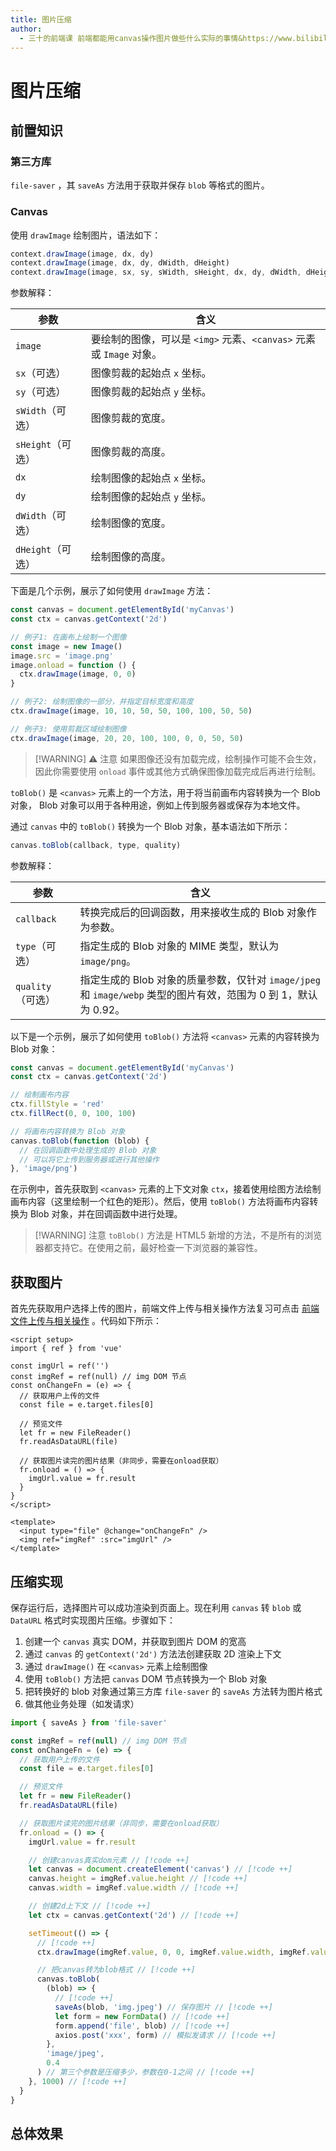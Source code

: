 ```yaml
---
title: 图片压缩
author:
  - 三十的前端课 前端都能用canvas操作图片做些什么实际的事情&https://www.bilibili.com/video/BV1vu4y1f7Sq
---
```


# 图片压缩

## 前置知识

### 第三方库

`file-saver` ，其 `saveAs` 方法用于获取并保存 `blob` 等格式的图片。

### Canvas

使用 `drawImage` 绘制图片，语法如下：

```js
context.drawImage(image, dx, dy)
context.drawImage(image, dx, dy, dWidth, dHeight)
context.drawImage(image, sx, sy, sWidth, sHeight, dx, dy, dWidth, dHeight)
```

参数解释：

| 参数              | 含义                                                                |
| ----------------- | ------------------------------------------------------------------- |
| `image`           | 要绘制的图像，可以是 `<img>` 元素、`<canvas>` 元素或 `Image` 对象。 |
| `sx`（可选）      | 图像剪裁的起始点 `x` 坐标。                                         |
| `sy`（可选）      | 图像剪裁的起始点 `y` 坐标。                                         |
| `sWidth`（可选）  | 图像剪裁的宽度。                                                    |
| `sHeight`（可选） | 图像剪裁的高度。                                                    |
| `dx`              | 绘制图像的起始点 `x` 坐标。                                         |
| `dy`              | 绘制图像的起始点 `y` 坐标。                                         |
| `dWidth`（可选）  | 绘制图像的宽度。                                                    |
| `dHeight`（可选） | 绘制图像的高度。                                                    |

下面是几个示例，展示了如何使用 `drawImage` 方法：

```js
const canvas = document.getElementById('myCanvas')
const ctx = canvas.getContext('2d')

// 例子1: 在画布上绘制一个图像
const image = new Image()
image.src = 'image.png'
image.onload = function () {
  ctx.drawImage(image, 0, 0)
}

// 例子2: 绘制图像的一部分，并指定目标宽度和高度
ctx.drawImage(image, 10, 10, 50, 50, 100, 100, 50, 50)

// 例子3: 使用剪裁区域绘制图像
ctx.drawImage(image, 20, 20, 100, 100, 0, 0, 50, 50)
```

> [!WARNING] ⚠ 注意
> 如果图像还没有加载完成，绘制操作可能不会生效，因此你需要使用 `onload` 事件或其他方式确保图像加载完成后再进行绘制。

`toBlob()` 是 `<canvas>` 元素上的一个方法，用于将当前画布内容转换为一个 Blob 对象， Blob 对象可以用于各种用途，例如上传到服务器或保存为本地文件。

通过 `canvas` 中的 `toBlob()` 转换为一个 Blob 对象，基本语法如下所示：

```js
canvas.toBlob(callback, type, quality)
```

参数解释：

| 参数              | 含义                                                                                                             |
| ----------------- | ---------------------------------------------------------------------------------------------------------------- |
| `callback`        | 转换完成后的回调函数，用来接收生成的 Blob 对象作为参数。                                                         |
| `type`（可选）    | 指定生成的 Blob 对象的 MIME 类型，默认为 `image/png`。                                                           |
| `quality`（可选） | 指定生成的 Blob 对象的质量参数，仅针对 `image/jpeg` 和 `image/webp` 类型的图片有效，范围为 0 到 1，默认为 0.92。 |

以下是一个示例，展示了如何使用 `toBlob()` 方法将 `<canvas>` 元素的内容转换为 Blob 对象：

```js
const canvas = document.getElementById('myCanvas')
const ctx = canvas.getContext('2d')

// 绘制画布内容
ctx.fillStyle = 'red'
ctx.fillRect(0, 0, 100, 100)

// 将画布内容转换为 Blob 对象
canvas.toBlob(function (blob) {
  // 在回调函数中处理生成的 Blob 对象
  // 可以将它上传到服务器或进行其他操作
}, 'image/png')
```

在示例中，首先获取到 `<canvas>` 元素的上下文对象 `ctx`，接着使用绘图方法绘制画布内容（这里绘制一个红色的矩形）。然后，使用 `toBlob()` 方法将画布内容转换为 Blob 对象，并在回调函数中进行处理。

> [!WARNING] 注意
> `toBlob()` 方法是 HTML5 新增的方法，不是所有的浏览器都支持它。在使用之前，最好检查一下浏览器的兼容性。

## 获取图片

首先先获取用户选择上传的图片，前端文件上传与相关操作方法复习可点击 [前端文件上传与相关操作](/learn/business/upload) 。代码如下所示：

```vue
<script setup>
import { ref } from 'vue'

const imgUrl = ref('')
const imgRef = ref(null) // img DOM 节点
const onChangeFn = (e) => {
  // 获取用户上传的文件
  const file = e.target.files[0]

  // 预览文件
  let fr = new FileReader()
  fr.readAsDataURL(file)

  // 获取图片读完的图片结果（非同步，需要在onload获取）
  fr.onload = () => {
    imgUrl.value = fr.result
  }
}
</script>

<template>
  <input type="file" @change="onChangeFn" />
  <img ref="imgRef" :src="imgUrl" />
</template>
```

## 压缩实现

保存运行后，选择图片可以成功渲染到页面上。现在利用 `canvas` 转 `blob` 或 `DataURL` 格式时实现图片压缩。步骤如下：

1. 创建一个 `canvas` 真实 DOM，并获取到图片 DOM 的宽高
2. 通过 `canvas` 的 `getContext('2d')` 方法法创建获取 2D 渲染上下文
3. 通过 `drawImage()` 在 `<canvas>` 元素上绘制图像
4. 使用 `toBlob()` 方法把 `canvas` DOM 节点转换为一个 Blob 对象
5. 把转换好的 blob 对象通过第三方库 `file-saver` 的 `saveAs` 方法转为图片格式
6. 做其他业务处理（如发请求）

```js
import { saveAs } from 'file-saver'

const imgRef = ref(null) // img DOM 节点
const onChangeFn = (e) => {
  // 获取用户上传的文件
  const file = e.target.files[0]

  // 预览文件
  let fr = new FileReader()
  fr.readAsDataURL(file)

  // 获取图片读完的图片结果（非同步，需要在onload获取）
  fr.onload = () => {
    imgUrl.value = fr.result

    // 创建canvas真实dom元素 // [!code ++]
    let canvas = document.createElement('canvas') // [!code ++]
    canvas.height = imgRef.value.height // [!code ++]
    canvas.width = imgRef.value.width // [!code ++]

    // 创建2d上下文 // [!code ++]
    let ctx = canvas.getContext('2d') // [!code ++]

    setTimeout(() => {
      // [!code ++]
      ctx.drawImage(imgRef.value, 0, 0, imgRef.value.width, imgRef.value.height) // [!code ++]

      // 把canvas转为blob格式 // [!code ++]
      canvas.toBlob(
        (blob) => {
          // [!code ++]
          saveAs(blob, 'img.jpeg') // 保存图片 // [!code ++]
          let form = new FormData() // [!code ++]
          form.append('file', blob) // [!code ++]
          axios.post('xxx', form) // 模拟发请求 // [!code ++]
        },
        'image/jpeg',
        0.4
      ) // 第三个参数是压缩多少，参数在0-1之间 // [!code ++]
    }, 1000) // [!code ++]
  }
}
```

## 总体效果

<myIframe url="https://duyidao.github.io/blogweb/#/info/canvas/compress" />
